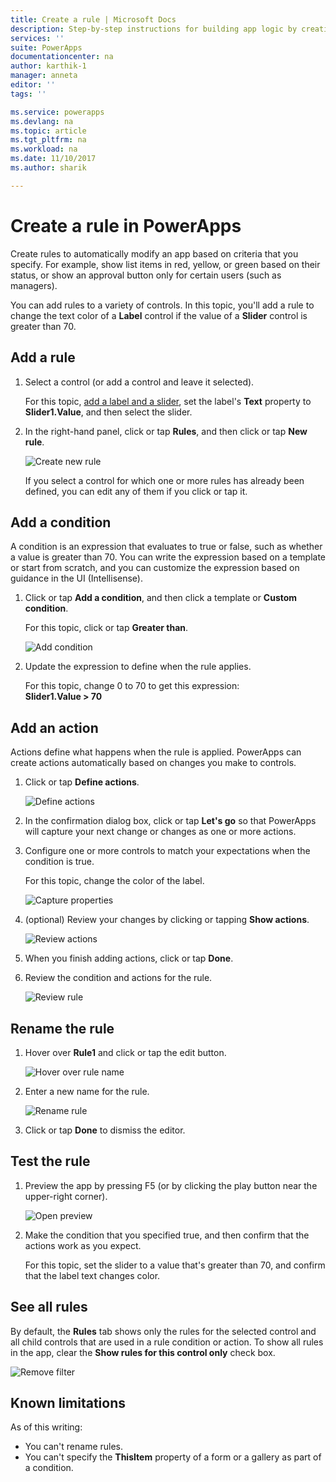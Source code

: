 ```yaml
---
title: Create a rule | Microsoft Docs
description: Step-by-step instructions for building app logic by creating rules
services: ''
suite: PowerApps
documentationcenter: na
author: karthik-1
manager: anneta
editor: ''
tags: ''

ms.service: powerapps
ms.devlang: na
ms.topic: article
ms.tgt_pltfrm: na
ms.workload: na
ms.date: 11/10/2017
ms.author: sharik

---
```

# Create a rule in PowerApps
Create rules to automatically modify an app based on criteria that you specify. For example, show list items in red, yellow, or green based on their status, or show an approval button only for certain users (such as managers).

You can add rules to a variety of controls. In this topic, you'll add a rule to change the text color of a **Label** control if the value of a **Slider** control is greater than 70.

## Add a rule
1. Select a control (or add a control and leave it selected).

    For this topic, [add a label and a slider](add-configure-controls.md), set the label's **Text** property to **Slider1.Value**, and then select the slider.

1. In the right-hand panel, click or tap **Rules**, and then click or tap **New rule**.

    ![Create new rule](./media/working-with-rules/new-rule.png)

    If you select a control for which one or more rules has already been defined, you can edit any of them if you click or tap it.  

## Add a condition
A condition is an expression that evaluates to true or false, such as whether a value is greater than 70. You can write the expression based on a template or start from scratch, and you can customize the expression based on guidance in the UI (Intellisense).

1. Click or tap **Add a condition**, and then click a template or **Custom condition**.

    For this topic, click or tap **Greater than**.

    ![Add condition](./media/working-with-rules/rule-conditions.png)

1. Update the expression to define when the rule applies.

    For this topic, change 0 to 70 to get this expression:
    <br>**Slider1.Value > 70**

## Add an action
Actions define what happens when the rule is applied. PowerApps can create actions automatically based on changes you make to controls.

1. Click or tap **Define actions**.

    ![Define actions](./media/working-with-rules/rule-define-actions.png)

1. In the confirmation dialog box, click or tap **Let's go** so that PowerApps will capture your next change or changes as one or more actions.

1. Configure one or more controls to match your expectations when the condition is true.

    For this topic, change the color of the label.

    ![Capture properties](./media/working-with-rules/rule-capture-properties.png)

1. (optional) Review your changes by clicking or tapping **Show actions**.

    ![Review actions](./media/working-with-rules/rule-review-actions.png)

1. When you finish adding actions, click or tap **Done**.

1. Review the condition and actions for the rule.

    ![Review rule](./media/working-with-rules/rule-review.png)

## Rename the rule

1. Hover over **Rule1** and click or tap the edit button.

    ![Hover over rule name](./media/working-with-rules/hover-over-rules_name.png)

1. Enter a new name for the rule.

    ![Rename rule](./media/working-with-rules/rename-rule.png)

1. Click or tap **Done** to dismiss the editor.

## Test the rule
1. Preview the app by pressing F5 (or by clicking the play button near the upper-right corner).

    ![Open preview](./media/working-with-rules/open-preview.png)

1. Make the condition that you specified true, and then confirm that the actions work as you expect.

    For this topic, set the slider to a value that's greater than 70, and confirm that the label text changes color.

## See all rules
By default, the **Rules** tab shows only the rules for the selected control and all child controls that are used in a rule condition or action. To show all rules in the app, clear the **Show rules for this control only** check box.

![Remove filter](./media/working-with-rules/rules-filter.png)

## Known limitations
As of this writing:

* You can't rename rules.
* You can't specify the **ThisItem** property of a form or a gallery as part of a condition.
